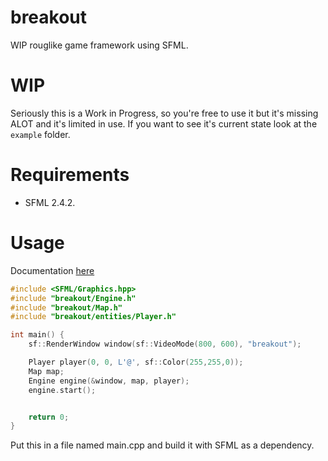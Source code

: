 # breakout
WIP rouglike game framework using SFML.

# WIP
Seriously this is a Work in Progress, so you're free to use it but it's missing ALOT and it's limited in use.
If you want to see it's current state look at the `example` folder.

# Requirements
* SFML 2.4.2.

# Usage
Documentation <a href="http://beefywhale.tk/breakout/documentation/annotated.html">here</a>

```cpp
#include <SFML/Graphics.hpp>
#include "breakout/Engine.h"
#include "breakout/Map.h"
#include "breakout/entities/Player.h"

int main() {
    sf::RenderWindow window(sf::VideoMode(800, 600), "breakout");

    Player player(0, 0, L'@', sf::Color(255,255,0));
    Map map;
    Engine engine(&window, map, player);
    engine.start();


    return 0;
}
```
Put this in a file named main.cpp and build it with SFML as a dependency.
